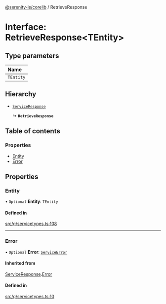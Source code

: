 [@serenity-is/corelib](../README.md) / RetrieveResponse

# Interface: RetrieveResponse<TEntity\>

## Type parameters

| Name |
| :------ |
| `TEntity` |

## Hierarchy

- [`ServiceResponse`](ServiceResponse.md)

  ↳ **`RetrieveResponse`**

## Table of contents

### Properties

- [Entity](RetrieveResponse.md#entity)
- [Error](RetrieveResponse.md#error)

## Properties

### Entity

• `Optional` **Entity**: `TEntity`

#### Defined in

[src/q/servicetypes.ts:108](https://github.com/serenity-is/serenity/blob/master/packages/corelib/src/q/servicetypes.ts#L108)

___

### Error

• `Optional` **Error**: [`ServiceError`](ServiceError.md)

#### Inherited from

[ServiceResponse](ServiceResponse.md).[Error](ServiceResponse.md#error)

#### Defined in

[src/q/servicetypes.ts:10](https://github.com/serenity-is/serenity/blob/master/packages/corelib/src/q/servicetypes.ts#L10)

